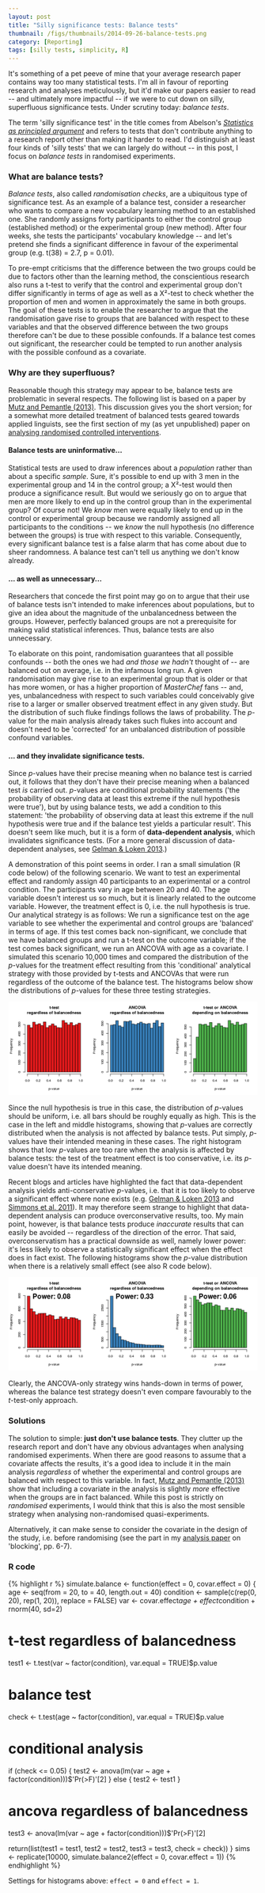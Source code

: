 ```yaml
---
layout: post
title: "Silly significance tests: Balance tests"
thumbnail: /figs/thumbnails/2014-09-26-balance-tests.png
category: [Reporting]
tags: [silly tests, simplicity, R]
---
```


It's something of a pet peeve of mine that your average research paper contains way too many statistical tests.
I'm all in favour of reporting research and analyses meticulously, but it'd make our papers easier to read -- and ultimately more impactful -- if we were to cut down on silly, superfluous significance tests.
Under scrutiny today: _balance tests_.

<!--more-->

The term 'silly significance test' in the title comes from Abelson's [_Statistics as principled argument_](http://books.google.ch/books?id=TgmbosIA7N0C)
and refers to tests that don't contribute anything to a research report other than making it harder to read.
I'd distinguish at least four kinds of 'silly tests' that we can largely do without -- in this post, I focus on _balance tests_ in randomised experiments.

### What are balance tests?

_Balance tests_, also called _randomisation checks_, are a ubiquitous type of significance test.
As an example of a balance test, consider a researcher who wants to compare a new vocabulary learning method to an established one. She randomly assigns forty participants to either the control group (established method) or the experimental group (new method). After four weeks, she tests the participants' vocabulary knowledge -- and let's pretend she finds a significant difference in favour of the experimental group (e.g. t(38) = 2.7, p = 0.01).

To pre-empt criticisms that the difference between the two groups could be due to factors other than the learning method,
the conscientious research also runs a t-test to verify that the control and experimental group don't differ significantly in terms of age
as well as a Χ²-test to check whether the proportion of men and women in approximately the same in both groups.
The goal of these tests is to enable the researcher to argue that the randomisation gave rise to groups that are balanced with respect to these variables and that the observed difference between the two groups therefore can't be due to these possible confounds.
If a balance test comes out significant, the researcher could be tempted to run another analysis with the possible confound as a covariate.

### Why are they superfluous?

Reasonable though this strategy may appear to be, balance tests are problematic in several respects.
The following list is based on a paper by [Mutz and Pemantle (2013)](http://www.math.upenn.edu/~pemantle/papers/Preprints/perils.pdf).
This discussion gives you the short version;
for a somewhat more detailed treatment of balanced tests geared towards applied linguists, see the first section of my (as yet unpublished) paper on [analysing randomised controlled interventions](http://homeweb.unifr.ch/VanhoveJ/Pub/papers/Unpublished/AnalyzingRandomizedInterventions.pdf).

#### Balance tests are uninformative...
Statistical tests are used to draw inferences about a _population_ rather than about a specific _sample_.
Sure, it's possible to end up with 3 men in the experimental group and 14 in the control group; a Χ²-test would then produce a significance result.
But would we seriously go on to argue that men are more likely to end up in the control group than in the experimental group? 
Of course not!
We _know_ men were equally likely to end up in the control or experimental group because we randomly assigned all participants to the conditions -- we _know_ the null hypothesis (no difference between the groups) is true with respect to this variable.
Consequently, every significant balance test is a false alarm that has come about due to sheer randomness.
A balance test can't tell us anything we don't know already.

#### ... as well as unnecessary...
Researchers that concede the first point may go on to argue 
that their use of balance tests isn't intended to make inferences about populations,
but to give an idea about the magnitude of the unbalancedness between the groups.
However, perfectly balanced groups are not a prerequisite for making valid statistical inferences.
Thus, balance tests are also unnecessary.

To elaborate on this point, randomisation guarantees that all possible confounds -- both the ones we had _and those we hadn't_ thought of --
are balanced out on average, i.e. in the infamous long run.
A given randomisation may give rise to an experimental group that is older
or that has more women, or has a higher proportion of _MasterChef_ fans -- 
and, yes, unbalancedness with respect to such variables could conceivably give rise to a larger or smaller observed treatment effect in any given study.
But the distribution of such fluke findings follows the laws of probability.
The _p_-value for the main analysis already takes such flukes into account
and doesn't need to be 'corrected' for an unbalanced distribution of possible confound variables.

#### ... and they invalidate significance tests.

Since _p_-values have their precise meaning when no balance test is carried out, it follows that they don't have their precise meaning when a balanced test _is_ carried out.
_p_-values are conditional probability statements ('the probability of observing data at least this extreme if the null hypothesis were true'), but by using balance tests, we add a condition to this statement: 'the probability of observing data at least this extreme if the null hypothesis were true and if the balance test yields a particular result'.
This doesn't seem like much, but it is a form of **data-dependent analysis**, which invalidates significance tests. (For a more general discussion of data-dependent analyses, see [Gelman & Loken 2013](http://www.stat.columbia.edu/~gelman/research/unpublished/p_hacking.pdf).)

A demonstration of this point seems in order.
I ran a small simulation (R code below) of the following scenario.
We want to test an experimental effect and randomly assign 40 participants to an experimental or a control condition.
The participants vary in age between 20 and 40.
The age variable doesn't interest us so much, but it is linearly related to the outcome variable.
However, the treatment effect is 0, i.e. the null hypothesis is true.
Our analytical strategy is as follows:
We run a significance test on the age variable to see whether the experimental and control groups are 'balanced' in terms of age.
If this test comes back non-significant, we conclude that we have balanced groups and run a t-test on the outcome variable;
if the test comes back significant, we run an ANCOVA with age as a covariate.
I simulated this scenario 10,000 times and compared the distribution of the _p_-values for the treatment effect resulting from this 'conditional' analytical strategy with those provided by t-tests and ANCOVAs that were run regardless of the outcome of the balance test. The histograms below show the distributions of _p_-values for these three testing strategies.

![center](/figs/2014-09-26-balance-tests/unnamed-chunk-1.png) 

Since the null hypothesis is true in this case, the distribution of _p_-values should be uniform, i.e. all bars should be roughly equally as high. This is the case in the left and middle histograms, showing that _p_-values are correctly distributed when the analysis is not affected by balance tests.
Put simply, _p_-values have their intended meaning in these cases.
The right histogram shows that low _p_-values are too rare when the analysis is affected by balance tests: the test of the treatment effect is too conservative, i.e. its _p_-value doesn't have its intended meaning.

Recent blogs and articles have highlighted the fact that data-dependent analysis yields anti-conservative _p_-values, i.e. that it is too likely to observe a significant effect where none exists (e.g. [Gelman & Loken 2013](http://www.stat.columbia.edu/~gelman/research/unpublished/p_hacking.pdf) and [Simmons et al. 2011](http://papers.ssrn.com/sol3/papers.cfm?abstract_id=1850704)).
It may therefore seem strange to highlight that data-dependent analysis can produce overconservative results, too.
My main point, however, is that balance tests produce _inaccurate_ results that can easily be avoided -- regardless of the direction of the error.
That said, overconservatism has a practical downside as well, namely lower power: it's less likely to observe a statistically significant effect when the effect does in fact exist.
The following histograms show the _p_-value distribution when there is a relatively small effect (see also R code below).

![center](/figs/2014-09-26-balance-tests/unnamed-chunk-2.png) 

Clearly, the ANCOVA-only strategy wins hands-down in terms of power, whereas the balance test strategy doesn't even compare favourably to the _t_-test-only approach.

### Solutions
The solution to simple: **just don't use balance tests**.
They clutter up the research report and don't have any obvious advantages when analysing randomised experiments.
When there are good reasons to assume that a covariate affects the results, it's a good idea to include it in the main analysis _regardless_ of whether the experimental and control groups are balanced with respect to this variable.
In fact, [Mutz and Pemantle (2013)](http://www.math.upenn.edu/~pemantle/papers/Preprints/perils.pdf) show that including a covariate in the analysis is slightly _more_ effective when the groups are in fact balanced.
While this post is strictly on _randomised_ experiments, I would think that this is also the most sensible strategy when analysing non-randomised quasi-experiments.

Alternatively, it can make sense to consider the covariate in the design of the study, i.e. before randomising (see the part in my [analysis paper](http://homeweb.unifr.ch/VanhoveJ/Pub/papers/Unpublished/AnalyzingRandomizedInterventions.pdf) on 'blocking', pp. 6-7).

### R code


{% highlight r %}
simulate.balance <- function(effect = 0, covar.effect = 0) {
  age <- seq(from = 20, to = 40, length.out = 40)
  condition <- sample(c(rep(0, 20), rep(1, 20)), replace = FALSE)
  var <- covar.effect*age + effect*condition + rnorm(40, sd=2)
  
  # t-test regardless of balancedness
  test1 <- t.test(var ~ factor(condition), var.equal = TRUE)$p.value
  
  # balance test
  check <- t.test(age ~ factor(condition), var.equal = TRUE)$p.value
  # conditional analysis
  if (check <= 0.05) {
    test2 <- anova(lm(var ~ age + factor(condition)))$'Pr(>F)'[2]
  } else {
    test2 <- test1
  }
  
  # ancova regardless of balancedness
  test3 <- anova(lm(var ~ age + factor(condition)))$'Pr(>F)'[2]
  
  return(list(test1 = test1,
              test2 = test2,
              test3 = test3,
              check = check))
}
sims <- replicate(10000, simulate.balance2(effect = 0, covar.effect = 1))
{% endhighlight %}

Settings for histograms above: `effect = 0` and `effect = 1`.

